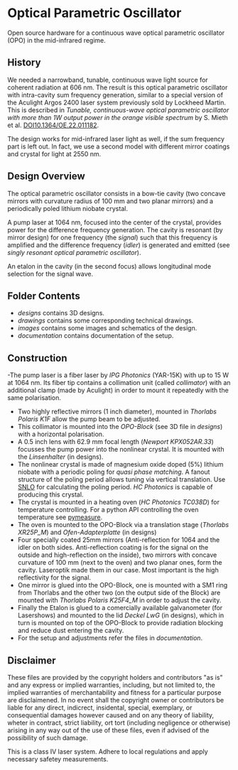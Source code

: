 # Optical Parametric Oscillator

Open source hardware for a continuous wave optical parametric oscillator (OPO) in the mid-infrared regime.


## History

We needed a narrowband, tunable, continuous wave light source for coherent radiation at 606 nm. The result is this optical parametric oscillator with intra-cavity sum frequency generation, similar to a special version of the Aculight Argos 2400 laser system previously sold by Lockheed Martin. This is described in *Tunable, continuous-wave optical parametric oscillator with more than 1W output power in the orange visible spectrum* by S. Mieth et al. [DOI10.1364/OE.22.011182](https://www.osapublishing.org/oe/abstract.cfm?uri=oe-22-9-11182).

The design works for mid-infrared laser light as well, if the sum frequency part is left out. In fact, we use a second model with different mirror coatings and crystal for light at 2550 nm.


## Design Overview

The optical parametric oscillator consists in a bow-tie cavity (two concave mirrors with curvature radius of 100 mm and two planar mirrors) and a periodically poled lithium niobate crystal.

A pump laser at 1064 nm, focused into the center of the crystal, provides power for the difference frequency generation. The cavity is resonant (by mirror design) for one frequency (the *signal*) such that this frequency is amplified and the difference frequency (*idler*) is generated and emitted (see *singly resonant optical parametric oscillator*).

An etalon in the cavity (in the second focus) allows longitudinal mode selection for the signal wave.


## Folder Contents

- *designs* contains 3D designs.
- *drawings* contains some corresponding technical drawings.
- *images* contains some images and schematics of the design.
- *documentation* contains documentation of the setup.


## Construction

-The pump laser is a fiber laser by *IPG Photonics* (YAR-15K) with up to 15 W at 1064 nm. Its fiber tip contains a collimation unit (called *collimator*) with an additional clamp (made by Aculight) in order to mount it repeatedly with the same polarisation.
- Two highly reflective mirrors (1 inch diameter), mounted in *Thorlabs Polaris K1F* allow the pump beam to be adjusted.
- This collimator is mounted into the *OPO-Block* (see 3D file in *designs*) with a horizontal polarisation.
- A 0.5 inch lens with 62.9 mm focal length (*Newport KPX052AR.33*) focusses the pump power into the nonlinear crystal. It is mounted with the *Linsenhalter* (in designs).
- The nonlinear crystal is made of magnesium oxide doped (5%) lithium niobate with a periodic poling for *quasi phase matching*. A fanout structure of the poling period allows tuning via vertical translation. Use [SNLO](https://as-photonics.com/products/snlo/) for calculating the poling period. *HC Photonics* is capable of producing this crystal.
- The crystal is mounted in a heating oven (*HC Photonics TC038D*) for temperature controlling. For a python API controlling the oven temperature see [pymeasure](https://pymeasure.readthedocs.io).
- The oven is mounted to the OPO-Block via a translation stage (*Thorlabs XR25P_M*) and *Ofen-Adapterplatte* (in designs)
- Four specially coated 25mm mirrors (Anti-reflection for 1064 and the idler on both sides. Anti-reflection coating is for the signal on the outside and high-reflection on the inside), two mirrors with concave curvature of 100 mm (next to the oven) and two planar ones, form the cavity. Laseroptik made them in our case. Most important is the high reflectivity for the signal.
- One mirror is glued into the OPO-Block, one is mounted with a SM1 ring from Thorlabs and the other two (on the output side of the Block) are mounted with *Thorlabs Polaris K25F4_M* in order to adjust the cavity.
- Finally the Etalon is glued to a comercially available galvanometer (for Lasershows) and mounted to the lid *Deckel LwG* (in designs), which in turn is mounted on top of the OPO-Block to provide radiation blocking and reduce dust entering the cavity.
- For the setup and adjustments refer the files in *documentation*.


## Disclaimer

These files are provided by the copyright holders and contributors "as is" and any express or implied warranties, including, but not limited to, the implied warranties of merchantability and fitness for a particular purpose are disclaimened. In no event shall the copyright owner or contributors be liable for any direct, indicrect, insidental, special, exemplary, or consequential damages however caused and on any theory of liability, wheter in contract, strict liability, ort tort (including negligence or otherwise) arising in any way out of the use of these files, even if advised of the possibility of such damage.

This is a class IV laser system. Adhere to local regulations and apply necessary safetey measurements.
